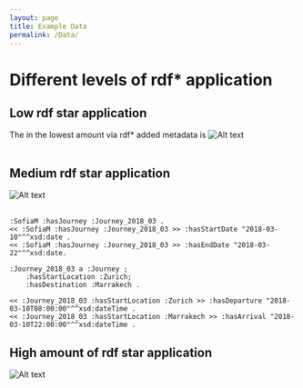 ```yaml
---
layout: page
title: Example Data
permalink: /Data/
---
```


# Different levels of rdf* application

## Low rdf star application
The in the lowest amount via rdf* added metadata is
![Alt text](other/rdf_LEVELS_v4_2310302.png)
</br>
</br>

## Medium rdf star application
![Alt text](other/rdf_LEVELS_v4_2310303.png)
</br>
</br>

````
:SofiaM :hasJourney :Journey_2018_03 .
<< :SofiaM :hasJourney :Journey_2018_03 >> :hasStartDate "2018-03-10"^^xsd:date .
<< :SofiaM :hasJourney :Journey_2018_03 >> :hasEndDate "2018-03-22"^^xsd:date.

:Journey_2018_03 a :Journey ;
    :hasStartLocation :Zurich;
    :hasDestination :Marrakech .

<< :Journey_2018_03 :hasStartLocation :Zurich >> :hasDeparture "2018-03-10T08:00:00"^^xsd:dateTime .
<< :Journey_2018_03 :hasStartLocation :Marrakech >> :hasArrival "2018-03-10T22:00:00"^^xsd:dateTime .

````


## High amount of rdf star application
![Alt text](other/rdf_LEVELS_v4_2310304.png)

